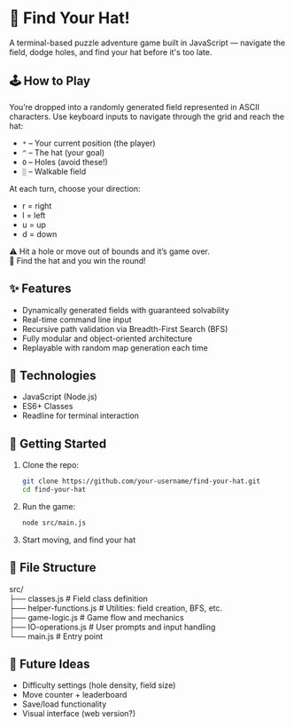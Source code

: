 # 🎩 Find Your Hat!

A terminal-based puzzle adventure game built in JavaScript — navigate the field, dodge holes, and find your hat before it's too late.

## 🕹️ How to Play

You’re dropped into a randomly generated field represented in ASCII characters. Use keyboard inputs to navigate through the grid and reach the hat:

- `*` – Your current position (the player)  
- `^` – The hat (your goal)  
- `O` – Holes (avoid these!)  
- `░` – Walkable field

At each turn, choose your direction:
- r = right
- l = left
- u = up
- d = down

⚠️ Hit a hole or move out of bounds and it’s game over.  
🎉 Find the hat and you win the round!

## ✨ Features

- Dynamically generated fields with guaranteed solvability
- Real-time command line input
- Recursive path validation via Breadth-First Search (BFS)
- Fully modular and object-oriented architecture
- Replayable with random map generation each time

## 🧠 Technologies

- JavaScript (Node.js)
- ES6+ Classes
- Readline for terminal interaction

## 🚀 Getting Started

1. Clone the repo:
   ```bash
   git clone https://github.com/your-username/find-your-hat.git
   cd find-your-hat
2. Run the game:
    ```bash
    node src/main.js
3. Start moving, and find your hat

## 📁 File Structure
src/ <br>
├── classes.js              # Field class definition <br>
├── helper-functions.js     # Utilities: field creation, BFS, etc. <br>
├── game-logic.js           # Game flow and mechanics <br>
├── IO-operations.js        # User prompts and input handling <br>
└── main.js                 # Entry point <br>

## 🎯 Future Ideas
- Difficulty settings (hole density, field size)
- Move counter + leaderboard
- Save/load functionality
- Visual interface (web version?)